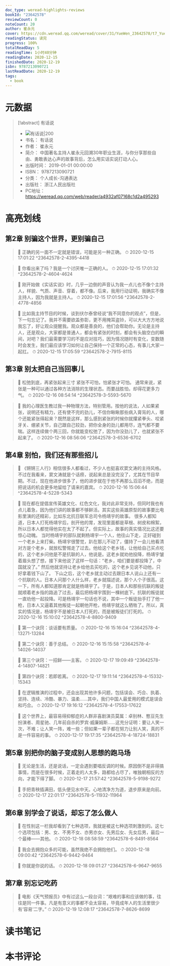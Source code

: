 ```yaml
---
doc_type: weread-highlights-reviews
bookId: "23642578"
reviewCount: 0
noteCount: 20
author: 崔永元
cover: https://cdn.weread.qq.com/weread/cover/31/YueWen_23642578/t7_YueWen_23642578.jpg
readingStatus: 读完
progress: 100%
totalReadDay: 5
readingTime: 1小时40分钟
readingDate: 2020-12-15
finishedDate: 2020-12-19
isbn: 9787213090721
lastReadDate: 2020-12-19
tags:
  - book
---
```

# 元数据
> [!abstract] 有话说
> - ![ 有话说|200](https://cdn.weread.qq.com/weread/cover/31/YueWen_23642578/t7_YueWen_23642578.jpg)
> - 书名： 有话说
> - 作者： 崔永元
> - 简介： 中国著名主持人崔永元回溯30年职业生涯，与你分享那些自由、勇敢表达心声的故事背后，怎么用实话实说打动人心。
> - 出版时间： 2019-01-01 00:00:00
> - ISBN： 9787213090721
> - 分类： 个人成长-沟通表达
> - 出版社： 浙江人民出版社
> - PC地址：https://weread.qq.com/web/reader/a4932af07168c1d2a495293

# 高亮划线

## 第2章 别骗这个世界，更别骗自己

> 📌 正确的另一面不一定就是错误，可能是另一种正确。 
> ⏱ 2020-12-15 17:01:22 ^23642578-2-4395-4418

> 📌 你看出来了吗？我是一个讨厌唯一正确的人。 
> ⏱ 2020-12-15 17:01:32 ^23642578-2-4604-4624

> 📌 刚开始做《实话实说》时，几乎一边倒的声音认为我一点儿也不像个主持人，样貌、气质、声音、穿着，都不像。后来，我用行动证明，我确实不像主持人，因为我就是主持人。 
> ⏱ 2020-12-15 17:01:56 ^23642578-2-4778-4856

> 📌 比如我主持节目的时候，谈到伏尔泰曾经说“我不同意你的观点”，但是，下一句忘记了。我并不需要欲盖弥彰，更不用掩耳盗铃，可以大大方方地说我忘了，好让观众提醒我。观众都是善良的，他们会帮助你。无论是主持人，还是观众，大家都是普通人，都会有紧张的时刻，都会有头脑空白的瞬间，对吧？我们最需要学习的不是应对技巧，因为情况随时有变化，变数随时会发生，我们最应该学习如何让自己保持一个正常的心态，有事儿大家一起扛。 
> ⏱ 2020-12-15 17:05:59 ^23642578-2-7915-8115

## 第3章 别太把自己当回事儿

> 📌 松弛到底，再紧张起来三寸    紧张不可怕，怕紧张才可怕。    通常来说，紧张是一种可以通过各种方法消除的生理状态。而要战胜怕，却得花更多力气。 
> ⏱ 2020-12-16 08:54:14 ^23642578-3-5593-5670

> 📌 我的心理医生教过我一种物理方法，特别管用。按他的说法，人如果紧张，说明还有精力，还有使不完的劲儿，不信你瞅瞅那些病入膏肓的人，哪个还能紧张得起来？既然是这样，那么感到紧张的时候你就攥紧拳头、咬紧牙关、绷紧关节，自己跟自己较劲，把你全身的劲儿都用尽，连气都不要喘。这样连续做个两三回，你就能变松弛了，因为你没劲儿了，也就紧张不起来了。 
> ⏱ 2020-12-16 08:56:06 ^23642578-3-6536-6702

## 第4章 别怕，我们还有那些招儿

> 📌 《锵锵三人行》相信很多人都看过，不少人也挺喜欢窦文涛的主持风格。不过在我看来，窦文涛就是个话痨，说起来总是没完没了，尤其在节目早期。不过，现在他进步很多了，他的进步就在于他不再那么滔滔不绝，而是把说话的机会更多地留给了请来的嘉宾。 
> ⏱ 2020-12-16 15:06:44 ^23642578-4-5228-5343

> 📌 现在都在提倡宣传英雄文化、红色文化，我对此非常支持，但同时我也有点儿着急，因为他们讲的故事都不够鲜活。其实这些英雄原型的故事要比电影里演的还精彩，比如东北抗日联军总司令杨靖宇的故事。    很多人都知道，日本人打死杨靖宇后，剖开他的胃，发现里面都是草根、树皮和棉絮，所以日本人都觉得他实在太了不起了。但实际上，故事的真实情况比这还要惊心动魄。    当时杨靖宇的部队就剩杨靖宇一个人，他往山下走，正好碰到一个老乡上来打柴。杨靖宇很警觉，趴在那儿不动了，僵持了一会儿他看清对方是个老乡，就放松警惕走了过去。他给这个老乡钱，让他给自己买点吃的，这个老乡问他是不是抗联的人，他说是。这老乡就劝他投降，杨靖宇皱着眉头想了想，接下来他说了这样一句话：“老乡，咱们要是都投降了，中国就没了。”    然后他就坚持让老乡给他去买吃的，这个老乡见说不动他，只好拿着钱下山了。    下山之后，这个老乡就主动过去跟日本人说山上还有一个抗联的人。日本人问那个人什么样，老乡就描述说，那个人个子很高。这一下，所有人都知道那肯定就是杨靖宇了。于是，日本人和那些抗联的叛徒就顺着老乡指的路追了过去，最后把杨靖宇围到一棵树底下。抗联的叛徒就一直劝他一起投降。可是杨靖宇一句话也不说，其中一个叛徒抬手打了他一枪，日本人又逼着其他叛徒一起朝他开枪，杨靖宇就这么牺牲了。所以，真实的情况是，杨靖宇不是被日本人打死的，而是被叛徒们打死的。 
> ⏱ 2020-12-16 15:10:02 ^23642578-4-8800-9409

> 📌 第一个诀窍：谈话要有质量。 
> ⏱ 2020-12-16 15:16:04 ^23642578-4-13271-13284

> 📌 第二个诀窍：善于总结。 
> ⏱ 2020-12-16 15:15:58 ^23642578-4-14026-14037

> 📌 第三个诀窍：一招鲜——主客。 
> ⏱ 2020-12-17 19:09:49 ^23642578-4-14807-14821

> 📌 第四个诀窍：若即若离。 
> ⏱ 2020-12-17 19:11:14 ^23642578-4-15332-15343

> 📌 在逻辑推演的过程中，还会出现其他许多问题，包括误会、巧合、执着、坚持、连续、冷酷、暴力、温柔……其中，我们中国人最爱用的模式是误会和巧合。 
> ⏱ 2020-12-17 19:16:12 ^23642578-4-17553-17622

> 📌 这个世界上，最容易得抑郁症的人群非喜剧演员莫属：卓别林、憨豆先生扮演者、周星驰、几年前自杀的罗宾·威廉姆斯……这充分证明：要让人笑一次，不难；让人笑一阵，难一些；但如果一辈子都在努力让别人笑，真的不是一件容易的事。 
> ⏱ 2020-12-17 19:17:35 ^23642578-4-18724-18831

## 第5章 别把你的脑子变成别人思想的跑马场

> 📌 无论是生活，还是说话，一定会遇到要唱反调的时候。原因倒不是非得搞事情，而是在很多时候，正着走的人太多，路都给占尽了，唯独朝相反的方向，才能下得了脚。 
> ⏱ 2020-12-17 21:57:42 ^23642578-5-9198-9272

> 📌 手把青秧插满田，低头便见水中天。心地清净方为道，退步原来是向前。 
> ⏱ 2020-12-17 22:01:17 ^23642578-5-11932-11964

## 第6章 别学会了说话，却忘了怎么做人

> 📌 在性别这一栏我却看到了七种选项，我就是被这七种选项刺激到的。这七个选项包括：男、女、不男不女、亦男亦女、先男后女、先女后男，最后一个最棒——其他。 
> ⏱ 2020-12-18 08:58:59 ^23642578-6-8491-8564

> 📌 我会去拥抱众多的可能，虽然我绝不会拥抱他们。 
> ⏱ 2020-12-18 09:00:42 ^23642578-6-9442-9464

> 📌 你就是你说的话。 
> ⏱ 2020-12-18 09:01:27 ^23642578-6-9647-9655

## 第7章 别忘记吃药

> 📌 电影《天气预报员》中有过这么一段台词：“艰难的事和应该做的事，往往是同一件事。凡是有意义的事都不会太容易，毕竟成年人的生活里很少有‘容易’二字。” 
> ⏱ 2020-12-19 12:08:17 ^23642578-7-8626-8699

# 读书笔记

# 本书评论

